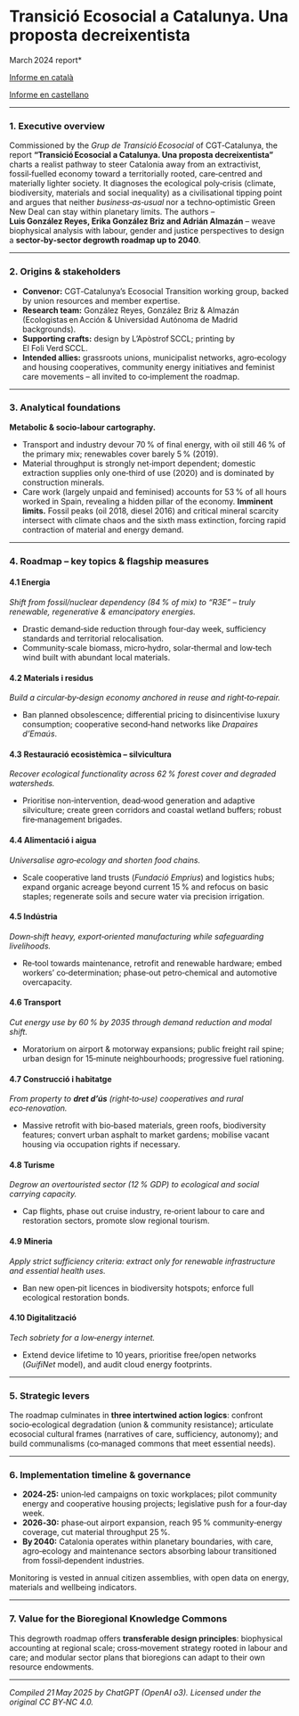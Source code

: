 # Transició Ecosocial a Catalunya. Una proposta decreixentista
March 2024 report*

[Informe en català](https://cgtcatalunya.cat/wp-content/uploads/2024/03/decreixement_CAT_WEB.pdf)

[Informe en castellano](https://cgtcatalunya.cat/wp-content/uploads/2024/03/decreixement_CAS_WEB.pdf)

---

### 1. Executive overview

Commissioned by the *Grup de Transició Ecosocial* of CGT‑Catalunya, the report **“Transició Ecosocial a Catalunya. Una proposta decreixentista”** charts a realist pathway to steer Catalonia away from an extractivist, fossil‑fuelled economy toward a territorially rooted, care‑centred and materially lighter society. It diagnoses the ecological poly‑crisis (climate, biodiversity, materials and social inequality) as a civilisational tipping point and argues that neither *business‑as‑usual* nor a techno‑optimistic Green New Deal can stay within planetary limits. The authors – **Luis González Reyes, Erika González Briz and Adrián Almazán** – weave biophysical analysis with labour, gender and justice perspectives to design a **sector‑by‑sector degrowth roadmap up to 2040**.&#x20;

---

### 2. Origins & stakeholders

* **Convenor:** CGT‑Catalunya’s Ecosocial Transition working group, backed by union resources and member expertise.
* **Research team:** González Reyes, González Briz & Almazán (Ecologistas en Acción & Universidad Autónoma de Madrid backgrounds).
* **Supporting crafts:** design by L’Apòstrof SCCL; printing by El Foli Verd SCCL.
* **Intended allies:** grassroots unions, municipalist networks, agro‑ecology and housing cooperatives, community energy initiatives and feminist care movements – all invited to co‑implement the roadmap.

---

### 3. Analytical foundations

**Metabolic & socio‑labour cartography.**

* Transport and industry devour 70 % of final energy, with oil still 46 % of the primary mix; renewables cover barely 5 % (2019).
* Material throughput is strongly net‑import dependent; domestic extraction supplies only one‑third of use (2020) and is dominated by construction minerals.
* Care work (largely unpaid and feminised) accounts for 53 % of all hours worked in Spain, revealing a hidden pillar of the economy.
  **Imminent limits.** Fossil peaks (oil 2018, diesel 2016) and critical mineral scarcity intersect with climate chaos and the sixth mass extinction, forcing rapid contraction of material and energy demand.

---

### 4. Roadmap – key topics & flagship measures

#### 4.1 Energia

*Shift from fossil/nuclear dependency (84 % of mix) to “R3E” – truly renewable, regenerative & emancipatory energies.*

* Drastic demand‑side reduction through four‑day week, sufficiency standards and territorial relocalisation.
* Community‑scale biomass, micro‑hydro, solar‑thermal and low‑tech wind built with abundant local materials.

#### 4.2 Materials i residus

*Build a circular‑by‑design economy anchored in reuse and right‑to‑repair.*

* Ban planned obsolescence; differential pricing to disincentivise luxury consumption; cooperative second‑hand networks like *Drapaires d’Emaús*.

#### 4.3 Restauració ecosistèmica – silvicultura

*Recover ecological functionality across 62 % forest cover and degraded watersheds.*

* Prioritise non‑intervention, dead‑wood generation and adaptive silviculture; create green corridors and coastal wetland buffers; robust fire‑management brigades.

#### 4.4 Alimentació i aigua

*Universalise agro‑ecology and shorten food chains.*

* Scale cooperative land trusts (*Fundació Emprius*) and logistics hubs; expand organic acreage beyond current 15 % and refocus on basic staples; regenerate soils and secure water via precision irrigation.

#### 4.5 Indústria

*Down‑shift heavy, export‑oriented manufacturing while safeguarding livelihoods.*

* Re‑tool towards maintenance, retrofit and renewable hardware; embed workers’ co‑determination; phase‑out petro‑chemical and automotive overcapacity.

#### 4.6 Transport

*Cut energy use by 60 % by 2035 through demand reduction and modal shift.*

* Moratorium on airport & motorway expansions; public freight rail spine; urban design for 15‑minute neighbourhoods; progressive fuel rationing.&#x20;

#### 4.7 Construcció i habitatge

*From property to *****************************************dret d’ús***************************************** (right‑to‑use) cooperatives and rural eco‑renovation.*

* Massive retrofit with bio‑based materials, green roofs, biodiversity features; convert urban asphalt to market gardens; mobilise vacant housing via occupation rights if necessary.

#### 4.8 Turisme

*Degrow an overtouristed sector (12 % GDP) to ecological and social carrying capacity.*

* Cap flights, phase out cruise industry, re‑orient labour to care and restoration sectors, promote slow regional tourism.

#### 4.9 Mineria

*Apply strict sufficiency criteria: extract only for renewable infrastructure and essential health uses.*

* Ban new open‑pit licences in biodiversity hotspots; enforce full ecological restoration bonds.

#### 4.10 Digitalització

*Tech sobriety for a low‑energy internet.*

* Extend device lifetime to 10 years, prioritise free/open networks (*GuifiNet* model), and audit cloud energy footprints.

---

### 5. Strategic levers

The roadmap culminates in **three intertwined action logics**: confront socio‑ecological degradation (union & community resistance); articulate ecosocial cultural frames (narratives of care, sufficiency, autonomy); and build communalisms (co‑managed commons that meet essential needs).

---

### 6. Implementation timeline & governance

* **2024‑25:** union‑led campaigns on toxic workplaces; pilot community energy and cooperative housing projects; legislative push for a four‑day week.
* **2026‑30:** phase‑out airport expansion, reach 95 % community‑energy coverage, cut material throughput 25 %.
* **By 2040:** Catalonia operates within planetary boundaries, with care, agro‑ecology and maintenance sectors absorbing labour transitioned from fossil‑dependent industries.

Monitoring is vested in annual citizen assemblies, with open data on energy, materials and wellbeing indicators.

---

### 7. Value for the Bioregional Knowledge Commons

This degrowth roadmap offers **transferable design principles**: biophysical accounting at regional scale; cross‑movement strategy rooted in labour and care; and modular sector plans that bioregions can adapt to their own resource endowments.

---

*Compiled 21 May 2025 by ChatGPT (OpenAI o3). Licensed under the original CC BY‑NC 4.0.*
